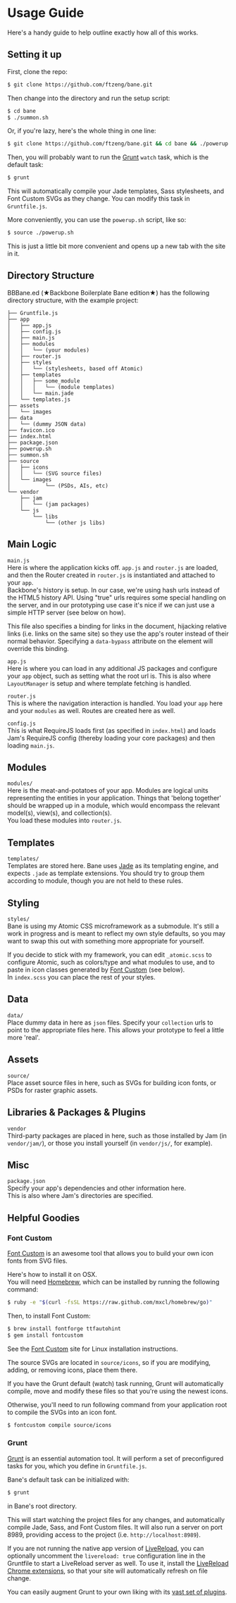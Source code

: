 Usage Guide
===========

Here's a handy guide to help outline exactly how all of this works.

## Setting it up ##
First, clone the repo:
``` bash
$ git clone https://github.com/ftzeng/bane.git
```

Then change into the directory and run the setup script:
``` bash
$ cd bane
$ ./summon.sh
```

Or, if you're lazy, here's the whole thing in one line:
``` bash
$ git clone https://github.com/ftzeng/bane.git && cd bane && ./powerup.sh
```

Then, you will probably want to run the [Grunt](http://gruntjs.com/)
`watch` task, which is the default task:
``` bash
$ grunt
```
This will automatically compile your Jade templates, Sass stylesheets,
and Font Custom SVGs as they change. You can modify this task in `Gruntfile.js`.

More conveniently, you can use the `powerup.sh` script, like so:
``` bash
$ source ./powerup.sh
```

This is just a little bit more convenient and opens up a new tab with
the site in it.


## Directory Structure ##
BBBane.ed (★Backbone Boilerplate Bane edition★) has the following
directory structure, with the example project:
```
├── Gruntfile.js
├── app
│   ├── app.js
│   ├── config.js
│   ├── main.js
│   ├── modules
│   │   └── (your modules)
│   ├── router.js
│   ├── styles
│   │   └── (stylesheets, based off Atomic)
│   ├── templates
│   │   ├── some_module
│   │   │   └── (module templates)
│   │   └── main.jade
│   └── templates.js
├── assets
│   └── images
├── data
│   └── (dummy JSON data)
├── favicon.ico
├── index.html
├── package.json
├── powerup.sh
├── summon.sh
├── source
│   ├── icons
│   │   └── (SVG source files)
│   └── images
│   		└── (PSDs, AIs, etc)
└── vendor
    ├── jam
    │   └── (jam packages)
    └── js
        └── libs
            └── (other js libs)
```

## Main Logic ##
 
`main.js`  
Here is where the application kicks off. `app.js` and `router.js` are
loaded, and then the Router created in `router.js` is instantiated and
attached to your `app`.  
Backbone's history is setup. In our case, we're using hash urls instead
of the HTML5 history API. Using "true" urls requires some special
handling on the server, and in our prototyping use case it's nice if we
can just use a simple HTTP server (see below on how).

This file also specifies a binding for links in the document, hijacking
relative links (i.e. links on the same site) so they use the app's
router instead of their normal behavior.
Specifying a `data-bypass` attribute on the element will override this
binding.

  
`app.js`  
Here is where you can load in any additional JS packages and configure
your `app` object, such as setting what the root url is.
This is also where `LayoutManager` is setup and where template fetching is
handled.

  
`router.js`  
This is where the navigation interaction is handled. You load your `app`
here and your `modules` as well. Routes are created here as well.

  
`config.js`  
This is what RequireJS loads first (as specified in `index.html`) and
loads Jam's RequireJS config (thereby loading your core packages) and
then loading `main.js`.

## Modules ##

`modules/`  
Here is the meat-and-potatoes of your app. Modules are logical units
representing the entities in your application. Things that 'belong
together' should be wrapped up in a module, which would encompass
the relevant model(s), view(s), and collection(s).  
You load these modules into `router.js`.

## Templates ##

`templates/`  
Templates are stored here. Bane uses
[Jade](http://jade-lang.com/) as its templating engine, and
expects `.jade` as template extensions. You should try to group them
according to module, though you are not held to these rules.

## Styling ##

`styles/`  
Bane is using my Atomic CSS microframework as a submodule. It's still a
work in progress and is meant to reflect my own style defaults, so you
may want to swap this out with something more appropriate for yourself.

If you decide to stick with my framework, you can edit `_atomic.scss` to
configure Atomic, such as colors/type and what modules to use, and to
paste in icon classes generated by [Font Custom](http://fontcustom.com/)
(see below).  
In `index.scss` you can place the rest of your styles.


## Data ##

`data/`  
Place dummy data in here as `json` files. Specify your `collection` urls
to point to the appropriate files here. This allows your prototype to
feel a little more 'real'.

## Assets ##

`source/`  
Place asset source files in here, such as SVGs for building icon fonts,
or PSDs for raster graphic assets.

## Libraries & Packages & Plugins ##

`vendor`  
Third-party packages are placed in here, such as those installed by Jam
(in `vendor/jam/`), or those you install yourself (in `vendor/js/`, for
example).

## Misc ##

`package.json`  
Specify your app's dependencies and other information here.  
This is also where Jam's directories are specified.


## Helpful Goodies ##

### Font Custom ###
[Font Custom](http://fontcustom.com/) is an awesome tool that allows you
to build your own icon fonts from SVG files.

Here's how to install it on OSX.  
You will need [Homebrew](http://mxcl.github.io/homebrew/), which can be
installed by running the following command:
``` bash
$ ruby -e "$(curl -fsSL https://raw.github.com/mxcl/homebrew/go)"
```

Then, to install Font Custom:
``` bash
$ brew install fontforge ttfautohint
$ gem install fontcustom
```
See the [Font Custom](http://fontcustom.com/) site for Linux installation instructions.

The source SVGs are located in `source/icons`, so if you are modifying,
adding, or removing icons, place them there.

If you have the Grunt default (watch) task running, Grunt will automatically
compile, move and modify these files so that you're using the newest icons.

Otherwise, you'll need to run following command from your application
root to compile the SVGs into an icon font.
``` bash
$ fontcustom compile source/icons
```


### Grunt ###
[Grunt](http://gruntjs.com/) is an essential automation tool. It will
perform a set of preconfigured tasks for you, which you define in
`Gruntfile.js`.

Bane's default task can be initialized with:
``` bash
$ grunt
```
in Bane's root directory.

This will start watching the project files for any changes, and
automatically compile Jade, Sass, and Font Custom files. It will also run a server on
port 8989, providing access to the project (i.e.
		`http://localhost:8989`).

If you are not running the native app version of
[LiveReload](http://livereload.com/), you can
optionally uncomment the `livereload: true` configuration line in the
Gruntfile to start a LiveReload server as well. To use it, install the
[LiveReload Chrome
extensions](https://chrome.google.com/webstore/detail/livereload/jnihajbhpnppcggbcgedagnkighmdlei),
so that your site will automatically refresh on file change.

You can easily augment Grunt to your own liking with its [vast set of
plugins](http://gruntjs.com/plugins).
